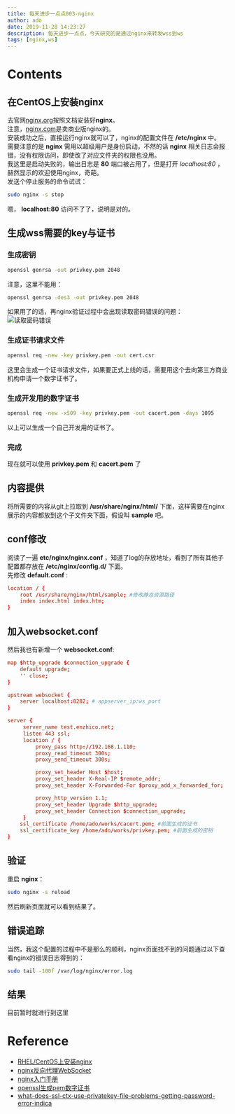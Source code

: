 ```yaml
---
title: 每天进步一点点003-nginx
author: ado
date: 2019-11-28 14:23:27
description: 每天进步一点点，今天研究的是通过nginx来转发wss到ws
tags: [nginx,ws]
---
```


# Contents

## 在CentOS上安装nginx
去官网[nginx.org](https://nginx.org)按照文档安装好**nginx**。  
注意，[nginx.com](https://www.nginx.com)是卖商业版nginx的。  
安装成功之后，直接运行nginx就可以了，nginx的配置文件在 **/etc/nginx** 中。  
需要注意的是 **nginx** 需用以超级用户是身份启动，不然的话 **nginx** 相关日志会报错，没有权限访问，即使改了对应文件夹的权限也没用。    
我这里是启动失败的，输出日志是 **80** 端口被占用了，但是打开 *localhost:80* ，赫然显示的欢迎使用nginx，奇葩。  
发送个停止服务的命令试试：  
```sh
sudo nginx -s stop
```
嗯， **localhost:80** 访问不了了，说明是对的。

## 生成wss需要的key与证书
### 生成密钥
```sh
openssl genrsa -out privkey.pem 2048
```
注意，这里不能用：  
```sh
openssl genrsa -des3 -out privkey.pem 2048
```
如果用了的话，再nginx验证过程中会出现读取密码错误的问题：  
![读取密码错误](./nginx-ssl.png)  
### 生成证书请求文件
```sh
openssl req -new -key privkey.pem -out cert.csr
```
这里会生成一个证书请求文件，如果要正式上线的话，需要用这个去向第三方商业机构申请一个数字证书了。  
### 生成开发用的数字证书
```sh
openssl req -new -x509 -key privkey.pem -out cacert.pem -days 1095
```
以上可以生成一个自己开发用的证书了。

### 完成
现在就可以使用 **privkey.pem** 和 **cacert.pem** 了

## 内容提供
将所需要的内容从git上拉取到 **/usr/share/nginx/html/** 下面，这样需要在nginx展示的内容都放到这个子文件夹下面，假设叫 **sample** 吧。  

## conf修改
阅读了一遍 **etc/nginx/nginx.conf** ，知道了log的存放地址，看到了所有其他子配置都存放在 **/etc/nginx/config.d/** 下面。  
先修改 **default.conf** :
```conf
location / {
    root /usr/share/nginx/html/sample; #修改静态资源路径
    index index.html index.htm;
}
```

## 加入websocket.conf
然后我也有新增一个 **websocket.conf**:
```conf
map $http_upgrade $connection_upgrade {
    default upgrade;
    '' close;
}

upstream websocket {
    server localhost:8282; # appserver_ip:ws_port
}

server {
     server_name test.enzhico.net;
     listen 443 ssl;
     location / {
         proxy_pass http://192.168.1.110;
         proxy_read_timeout 300s;
         proxy_send_timeout 300s;

         proxy_set_header Host $host;
         proxy_set_header X-Real-IP $remote_addr;
         proxy_set_header X-Forwarded-For $proxy_add_x_forwarded_for;

         proxy_http_version 1.1;
         proxy_set_header Upgrade $http_upgrade;
         proxy_set_header Connection $connection_upgrade;
     }
    ssl_certificate /home/ado/works/cacert.pem; #前面生成的证书
    ssl_certificate_key /home/ado/works/privkey.pem; #前面生成的密钥
}
```

## 验证
重启 **nginx**：
```sh
sudo nginx -s reload
```
然后刷新页面就可以看到结果了。  

## 错误追踪
当然，我这个配置的过程中不是那么的顺利，nginx页面找不到的问题通过以下查看nginx的错误日志得到的：
```sh
sudo tail -100f /var/log/nginx/error.log
```
## 结果
目前暂时就进行到这里

# Reference
* [RHEL/CentOS上安装nginx](http://nginx.org/en/linux_packages.html#RHEL-CentOS)  
* [nginx反向代理WebSocket](https://www.xncoding.com/2018/03/12/fullstack/nginx-websocket.html)
* [nginx入门手册](https://nginx.org/en/docs)
* [openssl生成pem数字证书](https://blog.csdn.net/liangzhao_jay/article/details/8797423)
* [what-does-ssl-ctx-use-privatekey-file-problems-getting-password-error-indica](https://stackoverflow.com/questions/9380403/what-does-ssl-ctx-use-privatekey-file-problems-getting-password-error-indica)
